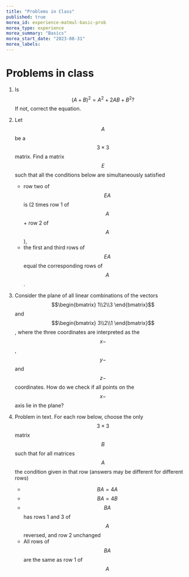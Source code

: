 ```yaml
---
title: "Problems in Class"
published: true
morea_id: experience-matmul-basic-prob
morea_type: experience
morea_summary: "Basics"
morea_start_date: "2023-08-31"
morea_labels:
---
```


# Problems in class

1. Is $$(A+B)^2 = A^2 + 2 AB + B^2?$$ If not, correct the equation.

2. Let $$A$$ be a $$3\times 3$$ matrix. Find a matrix $$E$$ such that all the conditions below are simultaneously satisfied
    * row two of $$EA$$ is (2 times row 1 of $$A$$ + row 2 of $$A$$),
	* the first and third rows of $$EA$$ equal the corresponding rows
of $$A$$.

4. Consider the plane of all linear combinations of the vectors
$$\begin{bmatrix} 1\\2\\3 \end{bmatrix}$$ and $$\begin{bmatrix}
3\\2\\1 \end{bmatrix}$$, where the three coordinates are interpreted
as the $$x-$$, $$y-$$ and $$z-$$ coordinates. How do we check if all
points on the $$x-$$axis lie in the plane?

5. Problem in text. For each row below, choose the only $$3\times 3$$ matrix $$B$$ such that
for all matrices $$A$$ the condition given in that row (answers may be different for different rows)
   * $$BA = 4A$$
   * $$BA = 4B$$
   * $$BA$$ has rows 1 and 3 of $$A$$ reversed, and row 2 unchanged
   * All rows of $$BA$$ are the same as row 1 of $$A$$

